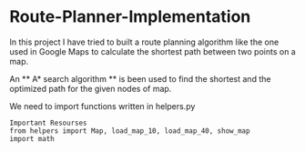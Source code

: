 # Route-Planner-Implementation

In this project I have tried to built a route planning algorithm like the one used in Google Maps to calculate the shortest path between two points on a map. 

An ** A* search algorithm ** is been used to find the shortest and the optimized path for the given nodes of map.

We need to import functions written in helpers.py
```
Important Resourses
from helpers import Map, load_map_10, load_map_40, show_map
import math
```
